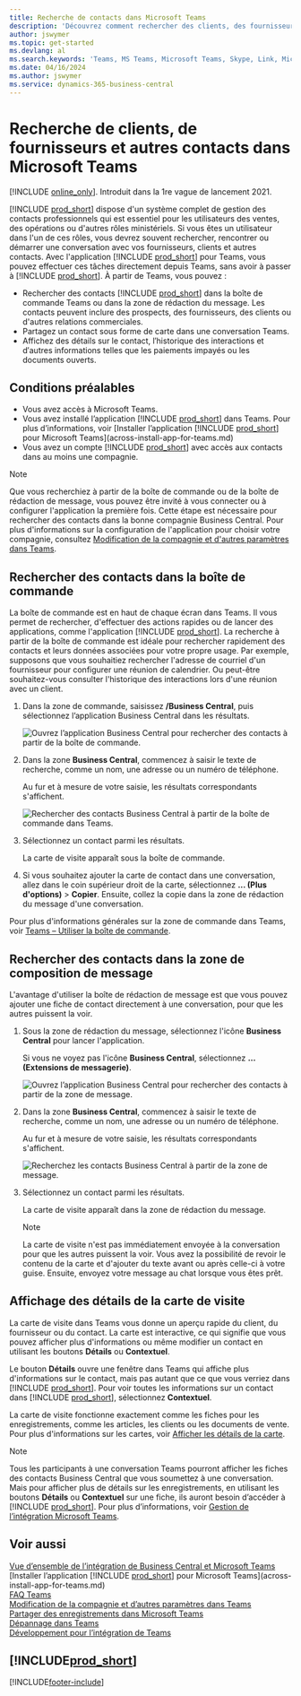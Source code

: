 ```yaml
---
title: Recherche de contacts dans Microsoft Teams
description: 'Découvrez comment rechercher des clients, des fournisseurs et d''autres contacts Business Central à partir de Microsoft Teams.'
author: jswymer
ms.topic: get-started
ms.devlang: al
ms.search.keywords: 'Teams, MS Teams, Microsoft Teams, Skype, Link, Microsoft 365, contacts, search, messaging extensions'
ms.date: 04/16/2024
ms.author: jswymer
ms.service: dynamics-365-business-central
---
```


# Recherche de clients, de fournisseurs et autres contacts dans Microsoft Teams

[!INCLUDE [online_only](includes/online_only.md)]. Introduit dans la 1re vague de lancement 2021.

[!INCLUDE [prod_short](includes/prod_short.md)] dispose d'un système complet de gestion des contacts professionnels qui est essentiel pour les utilisateurs des ventes, des opérations ou d'autres rôles ministériels. Si vous êtes un utilisateur dans l'un de ces rôles, vous devrez souvent rechercher, rencontrer ou démarrer une conversation avec vos fournisseurs, clients et autres contacts. Avec l'application [!INCLUDE [prod_short](includes/prod_short.md)] pour Teams, vous pouvez effectuer ces tâches directement depuis Teams, sans avoir à passer à [!INCLUDE [prod_short](includes/prod_short.md)]. À partir de Teams, vous pouvez :

- Rechercher des contacts [!INCLUDE [prod_short](includes/prod_short.md)] dans la boîte de commande Teams ou dans la zone de rédaction du message. Les contacts peuvent inclure des prospects, des fournisseurs, des clients ou d'autres relations commerciales.
- Partagez un contact sous forme de carte dans une conversation Teams.
- Affichez des détails sur le contact, l′historique des interactions et d′autres informations telles que les paiements impayés ou les documents ouverts.

## Conditions préalables

- Vous avez accès à Microsoft Teams.
- Vous avez installé l’application [!INCLUDE [prod_short](includes/prod_short.md)] dans Teams. Pour plus d’informations, voir [Installer l’application [!INCLUDE [prod_short](includes/prod_short.md)] pour Microsoft Teams](across-install-app-for-teams.md)
- Vous avez un compte [!INCLUDE [prod_short](includes/prod_short.md)] avec accès aux contacts dans au moins une compagnie.

> [!NOTE]
> Que vous recherchiez à partir de la boîte de commande ou de la boîte de rédaction de message, vous pouvez être invité à vous connecter ou à configurer l'application la première fois. Cette étape est nécessaire pour rechercher des contacts dans la bonne compagnie Business Central. Pour plus d'informations sur la configuration de l'application pour choisir votre compagnie, consultez [Modification de la compagnie et d'autres paramètres dans Teams](across-teams-settings.md).

## Rechercher des contacts dans la boîte de commande

La boîte de commande est en haut de chaque écran dans Teams. Il vous permet de rechercher, d'effectuer des actions rapides ou de lancer des applications, comme l'application [!INCLUDE [prod_short](includes/prod_short.md)]. La recherche à partir de la boîte de commande est idéale pour rechercher rapidement des contacts et leurs données associées pour votre propre usage. Par exemple, supposons que vous souhaitiez rechercher l'adresse de courriel d'un fournisseur pour configurer une réunion de calendrier. Ou peut-être souhaitez-vous consulter l'historique des interactions lors d'une réunion avec un client.

1. Dans la zone de commande, saisissez **/Business Central**, puis sélectionnez l’application Business Central dans les résultats.

    ![Ouvrez l’application Business Central pour rechercher des contacts à partir de la boîte de commande.](media/teams-contacts-command-1a.png)

2. Dans la zone **Business Central**, commencez à saisir le texte de recherche, comme un nom, une adresse ou un numéro de téléphone.

    Au fur et à mesure de votre saisie, les résultats correspondants s'affichent.

    ![Rechercher des contacts Business Central à partir de la boîte de commande dans Teams.](media/teams-contacts-command-2.png)
3. Sélectionnez un contact parmi les résultats.

    La carte de visite apparaît sous la boîte de commande.

4. Si vous souhaitez ajouter la carte de contact dans une conversation, allez dans le coin supérieur droit de la carte, sélectionnez **... (Plus d'options)** > **Copier**. Ensuite, collez la copie dans la zone de rédaction du message d'une conversation.  

Pour plus d'informations générales sur la zone de commande dans Teams, voir [Teams – Utiliser la boîte de commande](https://support.microsoft.com/en-us/office/use-the-command-box-13c4e429-7324-4886-b377-5dbed539193b).

## Rechercher des contacts dans la zone de composition de message

L'avantage d'utiliser la boîte de rédaction de message est que vous pouvez ajouter une fiche de contact directement à une conversation, pour que les autres puissent la voir.

1. Sous la zone de rédaction du message, sélectionnez l'icône **Business Central** pour lancer l'application.

    Si vous ne voyez pas l'icône **Business Central**, sélectionnez **... (Extensions de messagerie)**.

    ![Ouvrez l’application Business Central pour rechercher des contacts à partir de la zone de message.](media/teams-contacts-message-box.png)

2. Dans la zone **Business Central**, commencez à saisir le texte de recherche, comme un nom, une adresse ou un numéro de téléphone.

    Au fur et à mesure de votre saisie, les résultats correspondants s'affichent.

    ![Recherchez les contacts Business Central à partir de la zone de message.](media/teams-contacts-5.png)
3. Sélectionnez un contact parmi les résultats.

    La carte de visite apparaît dans la zone de rédaction du message.

    > [!NOTE]
    > La carte de visite n'est pas immédiatement envoyée à la conversation pour que les autres puissent la voir. Vous avez la possibilité de revoir le contenu de la carte et d'ajouter du texte avant ou après celle-ci à votre guise. Ensuite, envoyez votre message au chat lorsque vous êtes prêt.

<!--
### Here's another way

1. Instead of using the **Business Central** icon, type **@Business Central** directly in the message compose box.
2. Enter your search terms in the box.
3. Use the up and down arrow keys on the keyboard to choose a contact, then select <kbd>Enter</kbd> to select it.-->

## Affichage des détails de la carte de visite

La carte de visite dans Teams vous donne un aperçu rapide du client, du fournisseur ou du contact. La carte est interactive, ce qui signifie que vous pouvez afficher plus d'informations ou même modifier un contact en utilisant les boutons **Détails** ou **Contextuel**.

Le bouton **Détails** ouvre une fenêtre dans Teams qui affiche plus d'informations sur le contact, mais pas autant que ce que vous verriez dans [!INCLUDE [prod_short](includes/prod_short.md)]. Pour voir toutes les informations sur un contact dans [!INCLUDE [prod_short](includes/prod_short.md)], sélectionnez **Contextuel**.

La carte de visite fonctionne exactement comme les fiches pour les enregistrements, comme les articles, les clients ou les documents de vente. Pour plus d'informations sur les cartes, voir [Afficher les détails de la carte](across-working-with-teams.md#view-card-details).

> [!NOTE]
> Tous les participants à une conversation Teams pourront afficher les fiches des contacts Business Central que vous soumettez à une conversation. Mais pour afficher plus de détails sur les enregistrements, en utilisant les boutons **Détails** ou **Contextuel** sur une fiche, ils auront besoin d’accéder à [!INCLUDE [prod_short](includes/prod_short.md)]. Pour plus d’informations, voir [Gestion de l’intégration Microsoft Teams](admin-teams-integration.md#minimum-requirements-1).

## Voir aussi

[Vue d’ensemble de l’intégration de Business Central et Microsoft Teams](across-teams-overview.md)  
[Installer l’application [!INCLUDE [prod_short](includes/prod_short.md)] pour Microsoft Teams](across-install-app-for-teams.md)  
[FAQ Teams](teams-faq.md)  
[Modification de la compagnie et d’autres paramètres dans Teams](across-teams-settings.md)  
[Partager des enregistrements dans Microsoft Teams](across-working-with-teams.md)  
[Dépannage dans Teams](admin-teams-troubleshooting.md)  
[Développement pour l’intégration de Teams](/dynamics365/business-central/dev-itpro/developer/devenv-develop-for-teams)  

## [!INCLUDE[prod_short](includes/free_trial_md.md)]  


[!INCLUDE[footer-include](includes/footer-banner.md)]